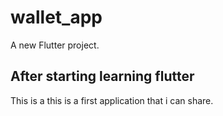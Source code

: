 # wallet_app

A new Flutter project.

## After starting learning flutter

This is a this is a first application that i can share.


